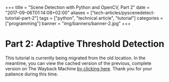+++
title = "Scene Detection with Python and OpenCV, Part 2"
date = "2017-09-06T01:14:08+02:00"
aliases = ["tech-articles/pyscenedetect-tutorial-part-2"]
tags = ["python", "technical article", "tutorial"]
categories = ["programming"]
banner = "img/banners/banner-2.jpg"
+++

# Part 2: Adaptive Threshold Detection

This tutorial is currently being migrated from the old location.  In the meantime, you can view the cached version of the previous, complete version on The Wayback Machine [by clicking here](https://web.archive.org/web/20160316124732/http://www.bcastell.com/tech-articles/pyscenedetect-tutorial-part-2/).  Thank you for your patience during this time.

